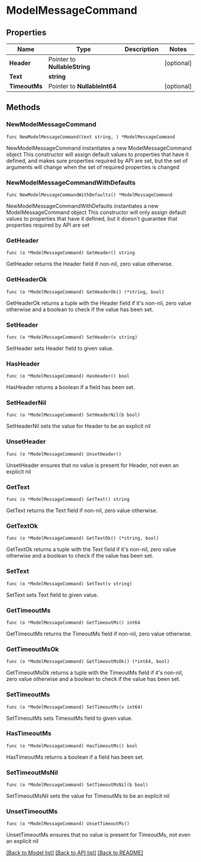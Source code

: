 # ModelMessageCommand

## Properties

Name | Type | Description | Notes
------------ | ------------- | ------------- | -------------
**Header** | Pointer to **NullableString** |  | [optional] 
**Text** | **string** |  | 
**TimeoutMs** | Pointer to **NullableInt64** |  | [optional] 

## Methods

### NewModelMessageCommand

`func NewModelMessageCommand(text string, ) *ModelMessageCommand`

NewModelMessageCommand instantiates a new ModelMessageCommand object
This constructor will assign default values to properties that have it defined,
and makes sure properties required by API are set, but the set of arguments
will change when the set of required properties is changed

### NewModelMessageCommandWithDefaults

`func NewModelMessageCommandWithDefaults() *ModelMessageCommand`

NewModelMessageCommandWithDefaults instantiates a new ModelMessageCommand object
This constructor will only assign default values to properties that have it defined,
but it doesn't guarantee that properties required by API are set

### GetHeader

`func (o *ModelMessageCommand) GetHeader() string`

GetHeader returns the Header field if non-nil, zero value otherwise.

### GetHeaderOk

`func (o *ModelMessageCommand) GetHeaderOk() (*string, bool)`

GetHeaderOk returns a tuple with the Header field if it's non-nil, zero value otherwise
and a boolean to check if the value has been set.

### SetHeader

`func (o *ModelMessageCommand) SetHeader(v string)`

SetHeader sets Header field to given value.

### HasHeader

`func (o *ModelMessageCommand) HasHeader() bool`

HasHeader returns a boolean if a field has been set.

### SetHeaderNil

`func (o *ModelMessageCommand) SetHeaderNil(b bool)`

 SetHeaderNil sets the value for Header to be an explicit nil

### UnsetHeader
`func (o *ModelMessageCommand) UnsetHeader()`

UnsetHeader ensures that no value is present for Header, not even an explicit nil
### GetText

`func (o *ModelMessageCommand) GetText() string`

GetText returns the Text field if non-nil, zero value otherwise.

### GetTextOk

`func (o *ModelMessageCommand) GetTextOk() (*string, bool)`

GetTextOk returns a tuple with the Text field if it's non-nil, zero value otherwise
and a boolean to check if the value has been set.

### SetText

`func (o *ModelMessageCommand) SetText(v string)`

SetText sets Text field to given value.


### GetTimeoutMs

`func (o *ModelMessageCommand) GetTimeoutMs() int64`

GetTimeoutMs returns the TimeoutMs field if non-nil, zero value otherwise.

### GetTimeoutMsOk

`func (o *ModelMessageCommand) GetTimeoutMsOk() (*int64, bool)`

GetTimeoutMsOk returns a tuple with the TimeoutMs field if it's non-nil, zero value otherwise
and a boolean to check if the value has been set.

### SetTimeoutMs

`func (o *ModelMessageCommand) SetTimeoutMs(v int64)`

SetTimeoutMs sets TimeoutMs field to given value.

### HasTimeoutMs

`func (o *ModelMessageCommand) HasTimeoutMs() bool`

HasTimeoutMs returns a boolean if a field has been set.

### SetTimeoutMsNil

`func (o *ModelMessageCommand) SetTimeoutMsNil(b bool)`

 SetTimeoutMsNil sets the value for TimeoutMs to be an explicit nil

### UnsetTimeoutMs
`func (o *ModelMessageCommand) UnsetTimeoutMs()`

UnsetTimeoutMs ensures that no value is present for TimeoutMs, not even an explicit nil

[[Back to Model list]](../README.md#documentation-for-models) [[Back to API list]](../README.md#documentation-for-api-endpoints) [[Back to README]](../README.md)


